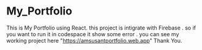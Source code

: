 # My_Portfolio
This is My Portfolio using React.
this project is intigrate with Firebase . so if you want to run it in codespace it show some error . you can see my working project here "https://amsusantportfolio.web.app" Thank You.
